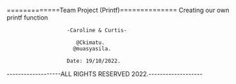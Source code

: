 =============Team Project (Printf)==============
Creating our own printf function

                       -Caroline & Curtis-

                          @Ckimatu.
                         @muasyasila.

                       Date: 19/10/2022.

-------------------ALL RIGHTS RESERVED 2022.-------------------

